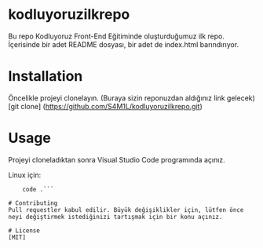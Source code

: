 # kodluyoruzilkrepo
Bu repo Kodluyoruz Front-End Eğitiminde oluşturduğumuz ilk repo. İçerisinde bir adet README dosyası, bir adet de index.html barındırıyor.

# Installation
Öncelikle projeyi clonelayın. (Buraya sizin reponuzdan aldığınız link gelecek)
[git clone] (https://github.com/S4M1L/kodluyoruzilkrepo.git)

# Usage
Projeyi cloneladıktan sonra Visual Studio Code programında açınız.

Linux için:
```cd kodluyoruzilkrepo
    code .```
    
# Contributing
Pull requestler kabul edilir. Büyük değişiklikler için, lütfen önce neyi değiştirmek istediğinizi tartışmak için bir konu açınız.

# License
[MIT]
    
    
